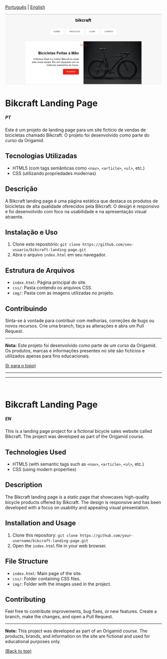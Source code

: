[Português](#PT) | [English](#en)

<img src="./img/preview-projeto.png">

# Bikcraft Landing Page

##### PT 
Este é um projeto de landing page para um site fictício de vendas de bicicletas chamado Bikcraft. O projeto foi desenvolvido como parte do curso da Origamid.

## Tecnologias Utilizadas

- HTML5 (com tags semânticas como `<nav>`, `<article>`, `<ul>`, etc.)
- CSS (utilizando propriedades modernas)

## Descrição

A Bikcraft landing page é uma página estática que destaca os produtos de bicicletas de alta qualidade oferecidos pela Bikcraft. O design é responsivo e foi desenvolvido com foco na usabilidade e na apresentação visual atraente.

## Instalação e Uso

1. Clone este repositório: `git clone https://github.com/seu-usuario/bikcraft-landing-page.git`
2. Abra o arquivo `index.html` em seu navegador.

## Estrutura de Arquivos

- `index.html`: Página principal do site.
- `css/`: Pasta contendo os arquivos CSS.
- `img/`: Pasta com as imagens utilizadas no projeto.

## Contribuindo

Sinta-se à vontade para contribuir com melhorias, correções de bugs ou novos recursos. Crie uma branch, faça as alterações e abra um Pull Request.

---

**Nota:** Este projeto foi desenvolvido como parte de um curso da Origamid. Os produtos, marcas e informações presentes no site são fictícios e utilizados apenas para fins educacionais.

[(Ir para o topo)](#pt)

<hr>
<hr>
<br>



# Bikcraft Landing Page

##### EN 

This is a landing page project for a fictional bicycle sales website called Bikcraft. The project was developed as part of the Origamid course.

## Technologies Used

- HTML5 (with semantic tags such as `<nav>`, `<article>`, `<ul>`, etc.)
- CSS (using modern properties)

## Description

The Bikcraft landing page is a static page that showcases high-quality bicycle products offered by Bikcraft. The design is responsive and has been developed with a focus on usability and appealing visual presentation.

## Installation and Usage

1. Clone this repository: `git clone https://github.com/your-username/bikcraft-landing-page.git`
2. Open the `index.html` file in your web browser.

## File Structure

- `index.html`: Main page of the site.
- `css/`: Folder containing CSS files.
- `img/`: Folder with the images used in the project.

## Contributing

Feel free to contribute improvements, bug fixes, or new features. Create a branch, make the changes, and open a Pull Request.

---

**Note:** This project was developed as part of an Origamid course. The products, brands, and information on the site are fictional and used for educational purposes only.

[(Back to top)](#pt)
